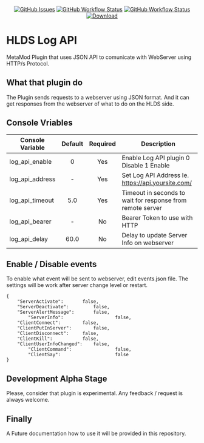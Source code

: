 <p align="center">
    <a href="https://github.com/SmileYzn/LogApi/issues"><img alt="GitHub Issues" src="https://img.shields.io/github/issues-raw/smileyzn/LogApi?style=flat-square"></a>
    <a href="https://github.com/SmileYzn/LogApi/actions"><img alt="GitHub Workflow Status" src="https://img.shields.io/github/actions/workflow/status/SmileYzn/LogApi/msbuild.yml?branch=main&label=Windows&style=flat-square"></a>
    <a href="https://github.com/SmileYzn/LogApi/actions"><img alt="GitHub Workflow Status" src="https://img.shields.io/github/actions/workflow/status/smileyzn/LogApi/makefile.yml?branch=main&label=Linux&style=flat-square"></a>
    <a href="https://github.com/SmileYzn/LogApi/releases/latest"><img src="https://img.shields.io/github/downloads/SmileYzn/LogApi/total?label=Download%40latest&style=flat-square&logo=github&logoColor=white" alt="Download"></a>
</p>

# HLDS Log API
MetaMod Plugin that uses JSON API to comunicate with WebServer using HTTP/s Protocol.

## What that plugin do
The Plugin sends requests to a webserver using JSON format.
And it can get responses from the webserver of what to do on the HLDS side.

## Console Vriables
| Console Variable | Default | Required | Description                                                |
|------------------|:-------:|:--------:|------------------------------------------------------------|
| log_api_enable   |    0    |    Yes   | Enable Log API plugin 0 Disable 1 Enable                   |
| log_api_address  |    -    |    Yes   | Set Log API Address Ie. https://api.yoursite.com/          |
| log_api_timeout  |   5.0   |    Yes   | Timeout in seconds to wait for response from remote server |
| log_api_bearer   |    -    |    No    | Bearer Token to use with HTTP                              |
| log_api_delay    |   60.0  |    No    | Delay to update Server Info on webserver                   |

## Enable / Disable events
To enable what event will be sent to webserver, edit events.json file.
The settings will be work after server change level or restart.

```
{
	"ServerActivate": 		false,
	"ServerDeactivate": 		false,
	"ServerAlertMessage": 		false,
        "ServerInfo":                   false,
	"ClientConnect":		false,
	"ClientPutInServer":		false,
	"ClientDisconnect":		false,
	"ClientKill": 			false,
	"ClientUserInfoChanged": 	false,
        "ClientCommand":                false,
        "ClientSay":                    false
}
```

## Development Alpha Stage
Please, consider that plugin is experimental. Any feedback / request is always welcome.

## Finally
A Future documentation how to use it will be provided in this repository.
